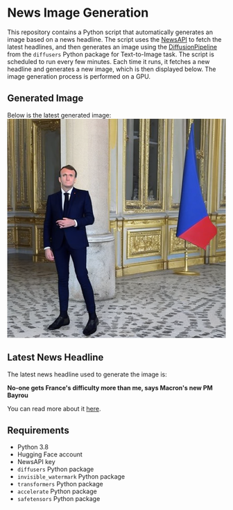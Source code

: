 # News Image Generation
This repository contains a Python script that automatically generates an image based on a news headline. The script uses the [NewsAPI](https://newsapi.org/) to fetch the latest headlines, and then generates an image using the [DiffusionPipeline](https://github.com/huggingface/diffusers) from the `diffusers` Python package for Text-to-Image task.
The script is scheduled to run every few minutes. Each time it runs, it fetches a new headline and generates a new image, which is then displayed below. The image generation process is performed on a GPU.

## Generated Image
Below is the latest generated image:
![Generated Image](image.png)

## Latest News Headline
The latest news headline used to generate the image is:

**No-one gets France's difficulty more than me, says Macron's new PM Bayrou**

You can read more about it [here](https://news.google.com/rss/articles/CBMiWkFVX3lxTFB3SjFCMlBYRkxROWVCbHFnZEpzb1V3eVQwaWVjWVpqN3RBblc4Zmw0QXpOcEZkYXRjQlZ5cnhxa2oyTG5qeVhUaG5fVHpMNi1TWjVlcFVQN0wzd9IBX0FVX3lxTE9Iem5VcE90X2drazdTWUtlZW4wMml1SU1ubG9nRTRVWmtiQkdqMjlBbkR5U2ZLdE1rc0RvMEdJQWlJd3g0NGVZQmN4bWpadDNaUFlaX1JVWFBPdWdWZjhF?oc=5).

## Requirements
- Python 3.8
- Hugging Face account
- NewsAPI key
- `diffusers` Python package
- `invisible_watermark` Python package
- `transformers` Python package
- `accelerate` Python package
- `safetensors` Python package
